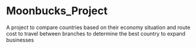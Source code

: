 # Moonbucks_Project
A project to compare countries based on their economy situation and route cost to travel between branches to determine the best country to expand businesses
